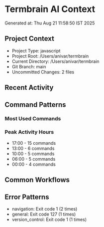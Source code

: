 # Termbrain AI Context
Generated at: Thu Aug 21 11:58:50 IST 2025

## Project Context
- Project Type: javascript
- Project Root: /Users/anivar/termbrain
- Current Directory: /Users/anivar/termbrain
- Git Branch: main
- Uncommitted Changes:        2 files

## Recent Activity

## Command Patterns
### Most Used Commands

### Peak Activity Hours
- 17:00 - 15 commands
- 13:00 - 6 commands
- 10:00 - 5 commands
- 06:00 - 5 commands
- 00:00 - 4 commands

## Common Workflows

## Error Patterns
- navigation: Exit code 1 (2 times)
- general: Exit code 127 (1 times)
- version_control: Exit code 1 (1 times)
